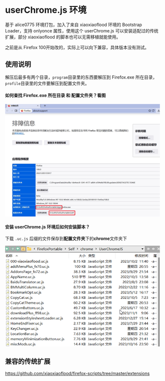 # userChrome.js 环境



基于 alice0775 环境打包，加入了来自 xiaoxiaoflood 环境的 Bootstrap Loader，支持 onlyonce 属性，使用这个 userChrome.js 可以安装适配过的传统扩展，部分 xiaoxiaoflood 的脚本也可以无需移植就能使用。

之前是从 Firefox 100开始改的，实际上可以向下兼容，具体版本没有测试。

## 使用说明

解压后最多有两个目录，`program`目录里的东西要解压到 Firefox.exe 所在目录，`profile`目录里的文件要解压到配置文件夹。

#### 如何查找 Firefox.exe 所在目录 和 配置文件夹？看图

![排障信息](support.jpg)

#### 安装 userChrome.js 环境后如何安装脚本？

下载 `.uc.js` 后缀的文件保存到**配置文件夹**下的**chrome**文件夹下

![安装脚本](install-scripts.png)

## 兼容的传统扩展

https://github.com/xiaoxiaoflood/firefox-scripts/tree/master/extensions

